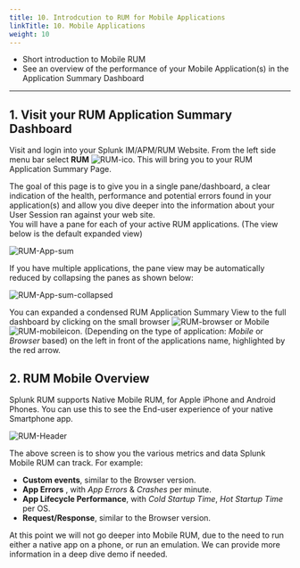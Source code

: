 ```yaml
---
title: 10. Introdcution to RUM for Mobile Applications
linkTitle: 10. Mobile Applications
weight: 10
---
```


* Short introduction to Mobile RUM
* See an overview of the performance of your Mobile Application(s) in the Application Summary Dashboard

---

## 1. Visit your RUM Application Summary Dashboard

Visit and login into your Splunk IM/APM/RUM Website. From the left side menu bar select **RUM** ![RUM-ico](../images/RUM_ico.png). This will bring you to your RUM Application Summary Page.

The goal of this page is to give you in a single pane/dashboard, a clear indication of the  health, performance and potential errors found in your application(s) and allow you dive deeper into  the information about your User Session ran against your web site.  
You will have a pane for each of your active RUM applications. (The view below is the default  expanded view)

![RUM-App-sum](../images/Applicationsummarydashboard.png)

If you have multiple applications, the pane view may be automatically reduced by collapsing the panes as shown below:

![RUM-App-sum-collapsed](../images/multiple_apps_collapsed.png)

You can expanded a condensed RUM Application Summary View to the full dashboard by clicking on the small browser ![RUM-browser](../images/browser.png) or Mobile ![RUM-mobile](../images/mobile.png)icon. (Depending on the type of application: *Mobile* or *Browser* based) on the left in front of the applications name, highlighted by the red arrow.

## 2. RUM Mobile Overview

Splunk RUM supports Native Mobile RUM, for Apple iPhone and Android Phones. You can use this to see the End-user experience of your native Smartphone app.

![RUM-Header](../images/RUM-Mobile.png)

The above screen is to show you the various metrics and data Splunk Mobile RUM can track. For example:

* **Custom events**, similar to the Browser version.
* **App Errors** , with *App Errors* & *Crashes* per minute.
* **App Lifecycle Performance**, with *Cold Startup Time*, *Hot Startup Time* per OS.
* **Request/Response**, similar to the Browser version.

At this point we will not go deeper into Mobile RUM, due to the need to run either a native app on a phone, or run an emulation. We can provide more information in a deep dive demo if needed.
